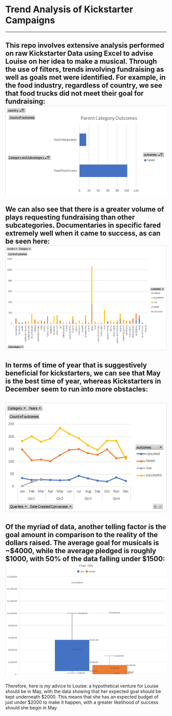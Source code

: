 # Trend Analysis of Kickstarter Campaigns
---
This repo involves extensive analysis performed on raw Kickstarter Data using Excel to advise Louise on her idea to make a musical. Through the use of filters, trends involving fundraising as well as goals met were identified. For example, in the food industry, regardless of country, we see that food trucks did not meet their goal for fundraising: ![chart](chart.png) 
---
We can also see that there is a greater volume of plays requesting fundraising than other subcategories. Documentaries in specific fared extremely well when it came to success, as can be seen here: ![chart](chart4.png)
---
In terms of time of year that is suggestively beneficial for kickstarters, we can see that May is the best time of year, whereas Kickstarters in December seem to run into more obstacles:
---
![chart](chart2.png)
---
Of the myriad of data, another telling factor is the goal amount in comparison to the reality of the dollars raised. The average goal for musicals is ~$4000, while the average pledged is roughly $1000, with 50% of the data falling under $1500: ![chart](chart3.JPG)
---
Therefore, here is my advice to Louise: a hypothetical venture for Louise should be in May, with the data showing that her expected goal should be kept underneath $2000. This means that she has an expected budget of just under $2000 to make it happen, with a greater likelihood of success should she begin in May.

